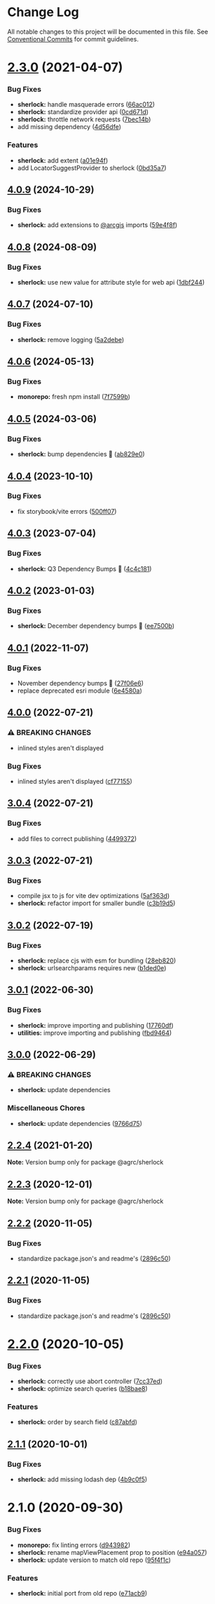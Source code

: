 # Change Log

All notable changes to this project will be documented in this file.
See [Conventional Commits](https://conventionalcommits.org) for commit guidelines.

# [2.3.0](https://github.com/agrc/kitchen-sink/compare/@agrc/sherlock@2.2.4...@agrc/sherlock@2.3.0) (2021-04-07)

### Bug Fixes

- **sherlock:** handle masquerade errors ([66ac012](https://github.com/agrc/kitchen-sink/commit/66ac0128407772bbffb2d76f293ea486a6b35930))
- **sherlock:** standardize provider api ([0cd671d](https://github.com/agrc/kitchen-sink/commit/0cd671d6565b5ae56a7307ab2e5fc0934221632f))
- **sherlock:** throttle network requests ([7bec14b](https://github.com/agrc/kitchen-sink/commit/7bec14be7b033a8035be6ebbb3cc5301686ab47c))
- add missing dependency ([4d56dfe](https://github.com/agrc/kitchen-sink/commit/4d56dfe0c64cc77d8983fc23dc2bbe8c2e5dd359))

### Features

- **sherlock:** add extent ([a01e94f](https://github.com/agrc/kitchen-sink/commit/a01e94fcdc62c64fa385e0fd2f984357102fbab9))
- add LocatorSuggestProvider to sherlock ([0bd35a7](https://github.com/agrc/kitchen-sink/commit/0bd35a7ac9a06a580482f1e18a63da53cdeac820))

## [4.0.9](https://github.com/agrc/kitchen-sink/compare/sherlock-v4.0.8...sherlock-v4.0.9) (2024-10-29)


### Bug Fixes

* **sherlock:** add extensions to [@arcgis](https://github.com/arcgis) imports ([59e4f8f](https://github.com/agrc/kitchen-sink/commit/59e4f8fe7723859099a12cca1b1371172e49cae7))

## [4.0.8](https://github.com/agrc/kitchen-sink/compare/sherlock-v4.0.7...sherlock-v4.0.8) (2024-08-09)


### Bug Fixes

* **sherlock:** use new value for attribute style for web api ([1dbf244](https://github.com/agrc/kitchen-sink/commit/1dbf24498bf4df495b0933422bd78f9176bfadcd))

## [4.0.7](https://github.com/agrc/kitchen-sink/compare/sherlock-v4.0.6...sherlock-v4.0.7) (2024-07-10)


### Bug Fixes

* **sherlock:** remove logging ([5a2debe](https://github.com/agrc/kitchen-sink/commit/5a2debea37435e2e6757f8e04484aa8bd038ed1e))

## [4.0.6](https://github.com/agrc/kitchen-sink/compare/sherlock-v4.0.5...sherlock-v4.0.6) (2024-05-13)


### Bug Fixes

* **monorepo:** fresh npm install ([7f7599b](https://github.com/agrc/kitchen-sink/commit/7f7599b6743b4e1c13d9617acafbb15d4b00f2c3))

## [4.0.5](https://github.com/agrc/kitchen-sink/compare/sherlock-v4.0.4...sherlock-v4.0.5) (2024-03-06)


### Bug Fixes

* **sherlock:** bump dependencies 🌲 ([ab829e0](https://github.com/agrc/kitchen-sink/commit/ab829e07d94500bac79f6baa8b6ce9b87d900cad))

## [4.0.4](https://github.com/agrc/kitchen-sink/compare/sherlock-v4.0.3...sherlock-v4.0.4) (2023-10-10)


### Bug Fixes

* fix storybook/vite errors ([500ff07](https://github.com/agrc/kitchen-sink/commit/500ff07e586e0edac63e2289e0e0878b52d0b38f))

## [4.0.3](https://github.com/agrc/kitchen-sink/compare/sherlock-v4.0.2...sherlock-v4.0.3) (2023-07-04)


### Bug Fixes

* **sherlock:** Q3 Dependency Bumps 🌲 ([4c4c181](https://github.com/agrc/kitchen-sink/commit/4c4c18170b76b0c3f20d06c21024857c8729b87c))

## [4.0.2](https://github.com/agrc/kitchen-sink/compare/sherlock-v4.0.1...sherlock-v4.0.2) (2023-01-03)


### Bug Fixes

* **sherlock:** December dependency bumps 🌲 ([ee7500b](https://github.com/agrc/kitchen-sink/commit/ee7500be1ac9d21485da73519334b2f6791ed14e))

## [4.0.1](https://github.com/agrc/kitchen-sink/compare/sherlock-v4.0.0...sherlock-v4.0.1) (2022-11-07)


### Bug Fixes

* November dependency bumps 🌲 ([27f06e6](https://github.com/agrc/kitchen-sink/commit/27f06e64b2006de94fb90f2e8934fbab35fb295d))
* replace deprecated esri module ([6e4580a](https://github.com/agrc/kitchen-sink/commit/6e4580a97b779dd89d08c51c32822a184cb4f158))

## [4.0.0](https://github.com/agrc/kitchen-sink/compare/sherlock-v3.0.4...sherlock-v4.0.0) (2022-07-21)


### ⚠ BREAKING CHANGES

* inlined styles aren't displayed

### Bug Fixes

* inlined styles aren't displayed ([cf77155](https://github.com/agrc/kitchen-sink/commit/cf7715585fe5a314a99910222784a317c8260e5c))

## [3.0.4](https://github.com/agrc/kitchen-sink/compare/sherlock-v3.0.3...sherlock-v3.0.4) (2022-07-21)


### Bug Fixes

* add files to correct publishing ([4499372](https://github.com/agrc/kitchen-sink/commit/4499372c102015acd59adc4d5342082a85548de4))

## [3.0.3](https://github.com/agrc/kitchen-sink/compare/sherlock-v3.0.2...sherlock-v3.0.3) (2022-07-21)


### Bug Fixes

* compile jsx to js for vite dev optimizations ([5af363d](https://github.com/agrc/kitchen-sink/commit/5af363d73630185a2a6b9ae1119ef0375d400e97))
* **sherlock:** refactor import for smaller bundle ([c3b19d5](https://github.com/agrc/kitchen-sink/commit/c3b19d5f3cf5704261855e0a4ad031093bab4f5b))

## [3.0.2](https://github.com/agrc/kitchen-sink/compare/sherlock-v3.0.1...sherlock-v3.0.2) (2022-07-19)


### Bug Fixes

* **sherlock:** replace cjs with esm for bundling ([28eb820](https://github.com/agrc/kitchen-sink/commit/28eb820cc13b865c0fe6dacb5fb23d25d1ae652c))
* **sherlock:** urlsearchparams requires new ([b1ded0e](https://github.com/agrc/kitchen-sink/commit/b1ded0eb86414607a81ea92dd01e0a399cb0c268))

## [3.0.1](https://github.com/agrc/kitchen-sink/compare/sherlock-v3.0.0...sherlock-v3.0.1) (2022-06-30)


### Bug Fixes

* **sherlock:** improve importing and publishing ([17760df](https://github.com/agrc/kitchen-sink/commit/17760df509216e9c3b289a7f2e9f99f1f6ef4982))
* **utilities:** improve importing and publishing ([fbd9464](https://github.com/agrc/kitchen-sink/commit/fbd9464bab5912a317b8a8d42268c0716aab2ce9))

## [3.0.0](https://github.com/agrc/kitchen-sink/compare/sherlock-v2.3.0...sherlock-v3.0.0) (2022-06-29)


### ⚠ BREAKING CHANGES

* **sherlock:** update dependencies

### Miscellaneous Chores

* **sherlock:** update dependencies ([9766d75](https://github.com/agrc/kitchen-sink/commit/9766d75505342c061b0cd8cac6c05658721ad46a))

## [2.2.4](https://github.com/agrc/kitchen-sink/compare/@agrc/sherlock@2.2.3...@agrc/sherlock@2.2.4) (2021-01-20)

**Note:** Version bump only for package @agrc/sherlock

## [2.2.3](https://github.com/agrc/kitchen-sink/compare/@agrc/sherlock@2.2.2...@agrc/sherlock@2.2.3) (2020-12-01)

**Note:** Version bump only for package @agrc/sherlock

## [2.2.2](https://github.com/agrc/kitchen-sink/compare/@agrc/sherlock@2.2.0...@agrc/sherlock@2.2.2) (2020-11-05)

### Bug Fixes

- standardize package.json's and readme's ([2896c50](https://github.com/agrc/kitchen-sink/commit/2896c5074f397c43945d08d5d66435cc43a1f78a))

## [2.2.1](https://github.com/agrc/kitchen-sink/compare/@agrc/sherlock@2.2.0...@agrc/sherlock@2.2.1) (2020-11-05)

### Bug Fixes

- standardize package.json's and readme's ([2896c50](https://github.com/agrc/kitchen-sink/commit/2896c5074f397c43945d08d5d66435cc43a1f78a))

# [2.2.0](https://github.com/agrc/kitchen-sink/compare/@agrc/sherlock@2.1.1...@agrc/sherlock@2.2.0) (2020-10-05)

### Bug Fixes

- **sherlock:** correctly use abort controller ([7cc37ed](https://github.com/agrc/kitchen-sink/commit/7cc37ed96e7145a23403bbafa7200752c2f028a3))
- **sherlock:** optimize search queries ([b18bae8](https://github.com/agrc/kitchen-sink/commit/b18bae832ebf77e825d6eccb7d16ada17ca1be4d))

### Features

- **sherlock:** order by search field ([c87abfd](https://github.com/agrc/kitchen-sink/commit/c87abfdadf309418b450e523790627a1e8e9948c))

## [2.1.1](https://github.com/agrc/kitchen-sink/compare/@agrc/sherlock@2.1.0...@agrc/sherlock@2.1.1) (2020-10-01)

### Bug Fixes

- **sherlock:** add missing lodash dep ([4b9c0f5](https://github.com/agrc/kitchen-sink/commit/4b9c0f5c434a2e9da66928cb8bb4c66c021b86d2))

# 2.1.0 (2020-09-30)

### Bug Fixes

- **monorepo:** fix linting errors ([d943982](https://github.com/agrc/kitchen-sink/commit/d943982f29785d2188ad2b2eb7af59a01305391e))
- **sherlock:** rename mapViewPlacement prop to position ([e94a057](https://github.com/agrc/kitchen-sink/commit/e94a057d7ef0b1ec290fc0c822c0ec858328e6d7))
- **sherlock:** update version to match old repo ([95f4f1c](https://github.com/agrc/kitchen-sink/commit/95f4f1ccb2c907063429b83d5a9d0af2d5e2ec02))

### Features

- **sherlock:** initial port from old repo ([e71acb9](https://github.com/agrc/kitchen-sink/commit/e71acb90edf04c6d3f303b50ae9a348440bdfca6))
